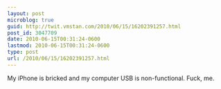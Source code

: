 ```yaml
---
layout: post
microblog: true
guid: http://twit.vmstan.com/2010/06/15/16202391257.html
post_id: 3047709
date: 2010-06-15T00:31:24-0600
lastmod: 2010-06-15T00:31:24-0600
type: post
url: /2010/06/15/16202391257.html
---
```

My iPhone is bricked and my computer USB is non-functional. Fuck, me.
